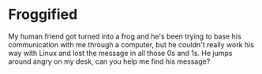 # Froggified

My human friend got turned into a frog and he's been trying to base his communication with me through a computer, but he couldn't really work his way with Linux and lost the message in all those 0s and 1s.
He jumps around angry on my desk, can you help me find his message?

